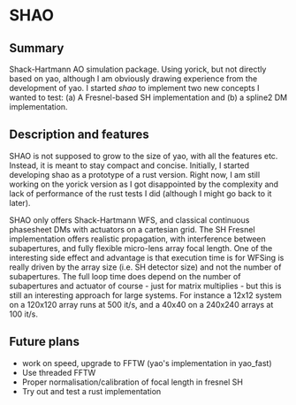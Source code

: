# SHAO

## Summary

Shack-Hartmann AO simulation package. Using yorick, but not directly based on yao, although I am obviously drawing experience from the development of yao. I started *shao* to implement two new concepts I wanted to test: (a) A Fresnel-based SH implementation and (b) a spline2 DM implementation.

## Description and features

SHAO is not supposed to grow to the size of yao, with all the features etc. Instead, it is meant to stay compact and concise. Initially, I started developing shao as a prototype of a rust version. Right now, I am still working on the yorick version as I got disappointed by the complexity and lack of performance of the rust tests I did (although I might go back to it later).

SHAO only offers Shack-Hartmann WFS, and classical continuous phasesheet DMs with actuators on a cartesian grid. The SH Fresnel implementation offers realistic propagation, with interference between subapertures, and fully flexible micro-lens array focal length. One of the interesting side effect and advantage is that execution time is for WFSing is really driven by the array size (i.e. SH detector size) and not the number of subapertures. The full loop time does depend on the number of subapertures and actuator of course - just for matrix multiplies - but this is still an interesting approach for large systems. For instance a 12x12 system on a 120x120 array runs at 500 it/s, and a 40x40 on a 240x240 arrays at 100 it/s.

## Future plans

- work on speed, upgrade to FFTW (yao's implementation in yao_fast)
- Use threaded FFTW
- Proper normalisation/calibration of focal length in fresnel SH
- Try out and test a rust implementation
